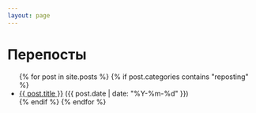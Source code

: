 ```yaml
---
layout: page
---
```


<h1>Перепосты</h1>

<ul>
  {% for post in site.posts %}
    {% if post.categories contains "reposting" %}
      <li><a href="{{ post.url }}">{{ post.title }}</a> ({{ post.date | date: "%Y-%m-%d" }})</li>
    {% endif %}
  {% endfor %}
</ul>
